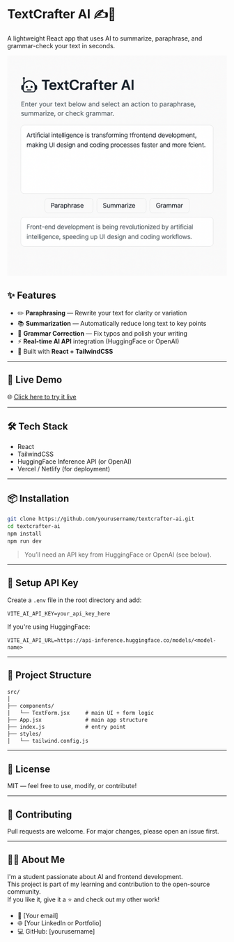 # TextCrafter AI ✍️🤖

A lightweight React app that uses AI to summarize, paraphrase, and grammar-check your text in seconds.

![screenshot](./public/demo.png)

## ✨ Features

- ✏️ **Paraphrasing** — Rewrite your text for clarity or variation
- 📚 **Summarization** — Automatically reduce long text to key points
- 🧹 **Grammar Correction** — Fix typos and polish your writing
- ⚡ **Real-time AI API** integration (HuggingFace or OpenAI)
- 🎨 Built with **React + TailwindCSS**

---

## 🚀 Live Demo

🌐 [Click here to try it live](https://your-vercel-link.com)

---

## 🛠️ Tech Stack

- React
- TailwindCSS
- HuggingFace Inference API (or OpenAI)
- Vercel / Netlify (for deployment)

---

## 📦 Installation

```bash
git clone https://github.com/yourusername/textcrafter-ai.git
cd textcrafter-ai
npm install
npm run dev
```

> You’ll need an API key from HuggingFace or OpenAI (see below).

---

## 🔑 Setup API Key

Create a `.env` file in the root directory and add:

```env
VITE_AI_API_KEY=your_api_key_here
```

If you're using HuggingFace:
```env
VITE_AI_API_URL=https://api-inference.huggingface.co/models/<model-name>
```

---

## 📁 Project Structure

```
src/
│
├── components/
│   └── TextForm.jsx     # main UI + form logic
├── App.jsx              # main app structure
├── index.js             # entry point
├── styles/
│   └── tailwind.config.js
```

---

## 📄 License

MIT — feel free to use, modify, or contribute!

---

## 🤝 Contributing

Pull requests are welcome. For major changes, please open an issue first.

---

## 🙋‍♀️ About Me

I'm a student passionate about AI and frontend development.  
This project is part of my learning and contribution to the open-source community.  
If you like it, give it a ⭐ and check out my other work!

- 📧 [Your email]
- 🌐 [Your LinkedIn or Portfolio]
- 💻 GitHub: [yourusername]
